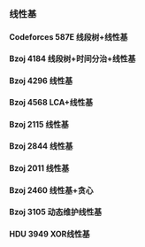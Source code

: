 ### 线性基
#### Codeforces 587E 线段树+线性基
#### Bzoj 4184 线段树+时间分治+线性基
#### Bzoj 4296 线性基
#### Bzoj 4568 LCA+线性基
#### Bzoj 2115 线性基
#### Bzoj 2844 线性基
#### Bzoj 2011 线性基
#### Bzoj 2460 线性基+贪心
#### Bzoj 3105 动态维护线性基
#### HDU 3949 XOR线性基

